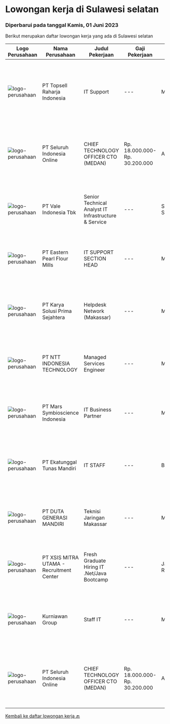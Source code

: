 
  # Lowongan kerja di Sulawesi selatan

  ### Diperbarui pada tanggal Kamis, 01 Juni 2023

  Berikut merupakan daftar lowongan kerja yang ada di Sulawesi selatan

  |Logo Perusahaan | Nama Perusahaan | Judul Pekerjaan | Gaji Pekerjaan | Lokasi | Deskripsi | Tanggal diunggah | Pranala |
  | -------------- | --------------- | --------------- | --------- | --------- | -------------- | ------- | ----------- |
  |![logo-perusahaan](https://image-service-cdn.seek.com.au/98773c7dd142740a7ba38b0d96a2e0e39ac34046/ee4dce1061f3f616224767ad58cb2fc751b8d2dc)|PT Topsell Raharja Indonesia|IT Support|---|Makassar|- Mengolah database/server perusahaan dan menjaga keamanan system. - Membuat program yang dibutuhkan perusahaaan dalam business analyst, marketing...|Rabu, 31 Mei 2023|https://www.jobstreet.co.id/id/job/it-support-1035684399?token=0~c6bac1d8-e0b4-489f-b116-58267924b3d0&sectionRank=1&jobId=jobstreet-id-job-1035684399|
|![logo-perusahaan](https://image-service-cdn.seek.com.au/c768f0670f8f8212da7de609b6af9d0b2e5134cc/ee4dce1061f3f616224767ad58cb2fc751b8d2dc)|PT Seluruh Indonesia Online|CHIEF TECHNOLOGY OFFICER CTO (MEDAN)|Rp. 18.000.000-Rp. 30.200.000|Aceh|Memiliki pengalaman leadership sebagai Manager sebelumnya.Back End Engineer1. Memiliki pengalaman dalam membangun RESTful APIs2. Menguasai bahasa...|Senin, 29 Mei 2023|https://www.jobstreet.co.id/id/job/chief-technology-officer-cto-medan-4350731?token=0~c6bac1d8-e0b4-489f-b116-58267924b3d0&sectionRank=2&jobId=jobstreet-id-job-4350731|
|![logo-perusahaan](https://image-service-cdn.seek.com.au/1bd394c0ca8141d75fc306cf082a786ef8fb7d03/ee4dce1061f3f616224767ad58cb2fc751b8d2dc)|PT Vale Indonesia Tbk|Senior Technical Analyst IT Infrastructure & Service|---|Sulawesi Selatan|The role is required to provide a comprehensive technical analysis to plan(strategy), design, transition, operation, and continual improvement in IT...|Rabu, 24 Mei 2023|https://www.jobstreet.co.id/id/job/senior-technical-analyst-it-infrastructure-service-4346739?token=0~c6bac1d8-e0b4-489f-b116-58267924b3d0&sectionRank=3&jobId=jobstreet-id-job-4346739|
|![logo-perusahaan](https://image-service-cdn.seek.com.au/e6d4ea3339cd2bc8d94ccf41c9e8a6546b14733e/ee4dce1061f3f616224767ad58cb2fc751b8d2dc)|PT Eastern Pearl Flour Mills|IT SUPPORT SECTION HEAD|---|Makassar|Requirements: Bachelor degree from Computer Science/ Engineering/ Information Systems Proficiency &amp; fluent in English (written &amp; spoken) Main...|Selasa, 23 Mei 2023|https://www.jobstreet.co.id/id/job/it-support-section-head-4344620?token=0~c6bac1d8-e0b4-489f-b116-58267924b3d0&sectionRank=4&jobId=jobstreet-id-job-4344620|
|![logo-perusahaan](https://image-service-cdn.seek.com.au/bb0f2c313297f2db3d497466b95d7da85644edc0/ee4dce1061f3f616224767ad58cb2fc751b8d2dc)|PT Karya Solusi Prima Sejahtera|Helpdesk Network (Makassar)|---|Makassar|KUALIFIKASIPendidikan diutamakan D3/S1 jurusan Teknik Telekomunikasi dan Teknik InformatikaKompetensi Non-teknis: Mampu berkomunikasi dengan baik dan...|Rabu, 24 Mei 2023|https://www.jobstreet.co.id/id/job/helpdesk-network-makassar-4346269?token=0~c6bac1d8-e0b4-489f-b116-58267924b3d0&sectionRank=5&jobId=jobstreet-id-job-4346269|
|![logo-perusahaan](https://image-service-cdn.seek.com.au/c6f3acc5536d0163835e21db8e23dc7179605d50/ee4dce1061f3f616224767ad58cb2fc751b8d2dc)|PT NTT INDONESIA TECHNOLOGY|Managed Services Engineer|---|Makassar|Job Requirements: Bachelor's degree in computer science or software engineering Relevant certifications : CCNA/CCNP, VCP, Microsoft 365 | Certified:...|Kamis, 25 Mei 2023|https://www.jobstreet.co.id/id/job/managed-services-engineer-4327948?token=0~c6bac1d8-e0b4-489f-b116-58267924b3d0&sectionRank=6&jobId=jobstreet-id-job-4327948|
|![logo-perusahaan](https://image-service-cdn.seek.com.au/8a0f46859d8e57c7871009d2d285eacea59205b4/ee4dce1061f3f616224767ad58cb2fc751b8d2dc)|PT Mars Symbioscience Indonesia|IT Business Partner|---|Makassar|Job Purpose :Functional expert is required to guarantee that system is in line with business process and the investment on deployment is not wastedKey...|Sabtu, 20 Mei 2023|https://www.jobstreet.co.id/id/job/it-business-partner-4329416?token=0~c6bac1d8-e0b4-489f-b116-58267924b3d0&sectionRank=7&jobId=jobstreet-id-job-4329416|
|![logo-perusahaan](https://image-service-cdn.seek.com.au/e94cb4b3c5bb0a2ab28556ea5133dc6ec5ea9dfa/ee4dce1061f3f616224767ad58cb2fc751b8d2dc)|PT Ekatunggal Tunas Mandiri|IT STAFF|---|Bogor|"Anda Seorang Yang Proaktif, Komunikatif &amp; Menyukai Pekerjaan Bidang IT ?"PT. Ekatunggal Tunas Mandiri adalah perusahaan yang sedang berkembang...|Rabu, 10 Mei 2023|https://www.jobstreet.co.id/id/job/it-staff-4328458?token=0~c6bac1d8-e0b4-489f-b116-58267924b3d0&sectionRank=8&jobId=jobstreet-id-job-4328458|
|![logo-perusahaan](https://image-service-cdn.seek.com.au/f6d4c20e039a9103d16d613786829da485a07a5f/ee4dce1061f3f616224767ad58cb2fc751b8d2dc)|PT DUTA GENERASI MANDIRI|Teknisi Jaringan Makassar|---|Makassar|- Melakukan aktivitas instalasi dan aktivasi kepada pelanggan. - Memberikan dukungan teknis kepada pelanggan melalui pemecahan masalah jarak jauh atau...|Kamis, 11 Mei 2023|https://www.jobstreet.co.id/id/job/teknisi-jaringan-makassar-1035768971?token=0~c6bac1d8-e0b4-489f-b116-58267924b3d0&sectionRank=9&jobId=jobstreet-id-job-1035768971|
|![logo-perusahaan](https://image-service-cdn.seek.com.au/fa12dd378bd230f83b9ccd636b4121ebbb347455/ee4dce1061f3f616224767ad58cb2fc751b8d2dc)|PT XSIS MITRA UTAMA - Recruitment Center|Fresh Graduate Hiring IT .Net/Java Bootcamp|---|Jakarta Raya|What we offer you: Integrated Training Full Stack specialist in .Net/Java Soft Skills Training. Real &amp; varied experiences (IT Project...|Kamis, 11 Mei 2023|https://www.jobstreet.co.id/id/job/fresh-graduate-hiring-it-.net-java-bootcamp-4329799?token=0~c6bac1d8-e0b4-489f-b116-58267924b3d0&sectionRank=10&jobId=jobstreet-id-job-4329799|
|![logo-perusahaan](https://image-service-cdn.seek.com.au/a1a31fde4bd5654a375321f16119ce66b8da3dc0/ee4dce1061f3f616224767ad58cb2fc751b8d2dc)|Kurniawan Group|Staff IT|---|Makassar|Pendidikan Minimal S1 Teknik Informatika/Teknik Komputer/Ilmu Komputer Mampu melakukan troubleshooting dan maintenance hardware &amp; software PC,...|Sabtu, 06 Mei 2023|https://www.jobstreet.co.id/id/job/staff-it-4321666?token=0~c6bac1d8-e0b4-489f-b116-58267924b3d0&sectionRank=11&jobId=jobstreet-id-job-4321666|
|![logo-perusahaan](https://image-service-cdn.seek.com.au/c768f0670f8f8212da7de609b6af9d0b2e5134cc/ee4dce1061f3f616224767ad58cb2fc751b8d2dc)|PT Seluruh Indonesia Online|CHIEF TECHNOLOGY OFFICER CTO (MEDAN)|Rp. 18.000.000-Rp. 30.200.000|Aceh|Memiliki pengalaman leadership sebagai Manager sebelumnya.Back End Engineer1. Memiliki pengalaman dalam membangun RESTful APIs2. Menguasai bahasa...|Selasa, 02 Mei 2023|https://www.jobstreet.co.id/id/job/chief-technology-officer-cto-medan-4315001?token=0~c6bac1d8-e0b4-489f-b116-58267924b3d0&sectionRank=12&jobId=jobstreet-id-job-4315001|


  [Kembali ke daftar lowongan kerja 🔙](../README.md#daftar-lowongan-kerja)
  